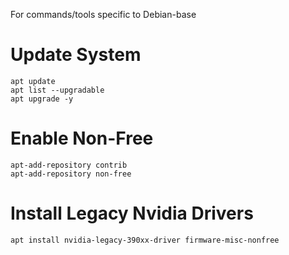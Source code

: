 For commands/tools specific to Debian-base

# Update System
```
apt update
apt list --upgradable
apt upgrade -y
```

# Enable Non-Free
```
apt-add-repository contrib
apt-add-repository non-free
```

# Install Legacy Nvidia Drivers
```
apt install nvidia-legacy-390xx-driver firmware-misc-nonfree
```
